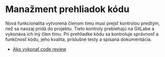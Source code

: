 # Manažment prehliadok kódu

Nová funkcionalita vytvorená členom tímu musí prejsť kontrolou predtým, než sa naozaj pridá do projektu. Tieto kontroly 
prebiehajú na GitLabe a vykonáva ich iný člen tímu. Pri prehliadke kódu sa kontroluje správnosť a funkčnosť kódu, jeho 
kvalita, príslušné testy a spísaná dokumentácia.
* [Ako vykonať code review](../metodiky/ako_vykonat_code_review.md)

